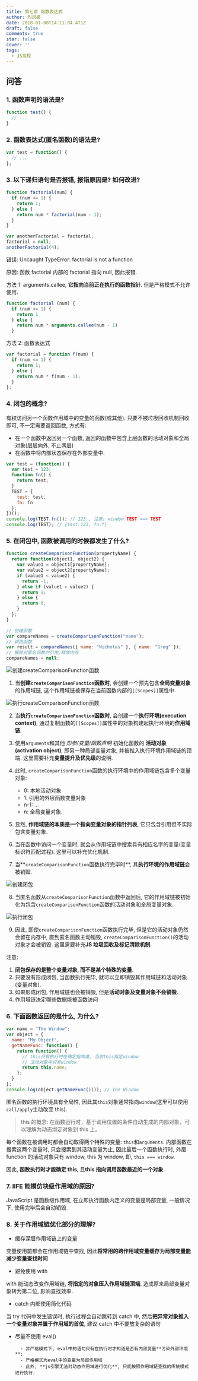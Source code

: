 ```yaml
---
title: 第七章 函数表达式
author: 烈风裘
date: 2018-01-08T14:11:04.471Z
draft: false
comments: true
star: false
cover: ''
tags: 
  - JS高程
---
```


## 问答

### 1. 函数声明的语法是?

```js
function test() {
  // ...
}
```

### 2. 函数表达式(匿名函数)的语法是?

```js
var test = function() {
  // ...
};
```

### 3. 以下递归语句是否报错, 报错原因是? 如何改进?

```js
function factorial(num) {
  if (num <= 1) {
    return 1;
  } else {
    return num * factorial(num - 1);
  }
}

var anotherFactorial = factorial;
factorial = null;
anotherFactorial(4);
```

错误: Uncaught TypeError: factorial is not a function

原因: 函数 factorial 内部的 factorial 指向 null, 因此报错.

方法 1: arguments.callee, **它指向当前正在执行的函数指针**. 但是严格模式不允许使用.

```js
function factorial (num) {
  if (num <= 1) {
    return 1
  } else {
    return num * arguments.callee(num - 1)
  }
```

方法 2: 函数表达式

```js
var factorial = function f(num) {
  if (num <= 1) {
    return 1;
  } else {
    return num * f(num - 1);
  }
};
```

### 4. 闭包的概念?

有权访问另一个函数作用域中的变量的函数(或其他). 只要不被垃圾回收机制回收即可, 不一定需要返回函数, 方式有:

* 在一个函数中返回另一个函数, 返回的函数中包含上层函数的活动对象和全局对象(层层向外, 不止两层)
* 在函数中将内部状态保存在外部变量中.

```js
var test = (function() {
  var test = 123;
  function fn() {
    return test;
  }
  TEST = {
    test: test,
    fn: fn
  };
})();
console.log(TEST.fn()); // 123 , 注意: window.TEST === TEST
console.log(TEST); // {test:123, fn:f}
```

### 5. 在闭包中, 函数被调用的时候都发生了什么?

```js
function createComparisonFunction(propertyName) {
  return function(object1, object2) {
    var value1 = object1[propertyName];
    var value2 = object2[propertyName];
    if (value1 < value2) {
      return -1;
    } else if (value1 > value2) {
      return 1;
    } else {
      return 0;
    }
  };
}

// 创建函数
var compareNames = createComparisonFunction("name");
// 调用函数
var result = compareNames({ name: "Nicholas" }, { name: "Greg" });
// 解除对匿名函数的引用,释放内存
compareNames = null;
```

![创建createComparisonFunction函数](http://upload-images.jianshu.io/upload_images/2036128-301cd9d6e78ff86b.png?imageMogr2/auto-orient/strip%7CimageView2/2/w/1240)

1.  当**创建`createComparisonFunction`函数时**, 会创建一个预先包含**全局变量对象**的作用域链, 这个作用域链被保存在当前函数内部的`[[Scopes]]`属性中.

![执行createComparisonFunction函数](http://upload-images.jianshu.io/upload_images/2036128-6a26a491737f55a4.png?imageMogr2/auto-orient/strip%7CimageView2/2/w/1240)

2.  当**执行`createComparisonFunction`函数时**, 会创建一个**执行环境(execution context)**, 通过复制函数的`[[Scopes]]`属性中的对象构建起执行环境的**作用域链**.

3.  使用`arguments`和其他 _形参/变量/函数声明_ 初始化函数的 **活动对象(activation object)**, 即另一种局部变量对象, 并被推入执行环境作用域链的顶端. 这里需要补充**变量提升及优先级**的说明.

4.  此时, `createComparisonFunction`函数的执行环境中的作用域链包含多个变量对象:

    * 0: 本地活动对象
    * 1: 引用的外层函数变量对象
    * n-1: ...
    * n: 全局变量对象.

5.  显然, **作用域链的本质是一个指向变量对象的指针列表**, 它只包含引用但不实际包含变量对象.

6.  当在函数中访问一个变量时, 就会从作用域链中搜索具有相应名字的变量(变量标识符匹配过程). 这里可以补充优化机制.

7.  当**`createComparisonFunction`函数执行完毕时**, 其**执行环境的作用域链**会被销毁.

![创建闭包](http://upload-images.jianshu.io/upload_images/2036128-c107954d8c374586.png?imageMogr2/auto-orient/strip%7CimageView2/2/w/1240)

8.  当匿名函数从`createComparisonFunction`函数中返回后, 它的作用域链被初始化为包含`createComparisonFunction`函数的活动对象和全局变量对象.

![执行闭包](http://upload-images.jianshu.io/upload_images/2036128-fdd6a7e0274f0778.png?imageMogr2/auto-orient/strip%7CimageView2/2/w/1240)

9.  因此, 即使`createComparisonFunction`函数执行完毕, 但是它的活动对象仍然会留在内存中, 直到匿名函数主动销毁, `createComparisonFunction()`的活动对象才会被销毁. 这里需要补充**JS 垃圾回收及标记清除机制**.

注意:

1.  **闭包保存的是整个变量对象, 而不是某个特殊的变量**.
2.  只要没有形成闭包, 当函数执行完毕, 就可以立即销毁其作用域链和活动对象(变量对象).
3.  如果形成闭包, 作用域链也会被销毁, 但是**活动对象及变量对象不会销毁**.
4.  作用域链决定哪些数据能被函数访问

### 6. 下面函数返回的是什么, 为什么?

```js
var name = "The Window";
var object = {
  name: "My Object",
  getNameFunc: function() {
    return function() {
      // this只有执行时在确定指向谁, 当前this指定window
      // 活动对象中只有window
      return this.name;
    };
  }
};
console.log(object.getNameFunc()()); // The Window
```

匿名函数的执行环境具有全局性, 因此其`this`对象通常指向`window`(这里可以使用`call/apply`主动改变 this).

> this 的概念: 在函数运行时，基于调用位置的条件自动生成的内部对象，可以理解为动态绑定对象到 this 上。

每个函数在被调用时都会自动取得两个特殊的变量: `this`和`arguments`. 内部函数在搜索这两个变量时, 只会搜索到其活动变量为止, 因此最后一个函数执行时, 外层 function 的活动对象只有 window, this 为 window, 即, `this === window`.

因此, **函数执行时才能确定 this**, 且**this 指向调用函数最近的一个对象**.

### 7. IIFE 能模仿块级作用域的原因?

JavaScript 是函数级作用域, 在立即执行函数内定义的变量是局部变量, 一般情况下, 使用完毕后会自动销毁.

### 8. 关于作用域链优化部分的理解?

* 缓存深层作用域链上的变量

变量使用前都会在作用域链中查找, 因此**将常用的跨作用域变量缓存为局部变量能减少变量查找时间**

* 避免使用 with

with 能动态改变作用域链, **将指定的对象压入作用域链顶端**, 造成原来局部变量对象转为第二位, 影响查找效率.

* catch 内部使用简化代码

当 try 代码中发生错误时, 执行过程会自动跳转到 catch 中, 然后**把异常对象推入一个变量对象并置于作用域的首位**, 建议 catch 中不要放复杂的语句

* 尽量不使用 eval()

      	- 非严格模式下, eval中的语句只有在执行时才知道是否有内部变量**污染外部环境**;
      	- 严格模式为eval中的变量为局部作用域
      	- 此外, **js引擎无法对动态作用域进行优化**, 只能按照作用域链查找的传统模式进行执行.
